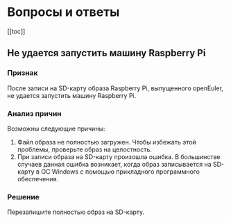 # Вопросы и ответы

\[\[toc]]

## Не удается запустить машину Raspberry Pi

### Признак

После записи на SD-карту образа Raspberry Pi, выпущенного openEuler, не удается запустить машину Raspberry Pi.

### Анализ причин

Возможны следующие причины:

1. Файл образа не полностью загружен. Чтобы избежать этой проблемы, проверьте образ на целостность.
2. При записи образа на SD-карту произошла ошибка. В большинстве случаев данная ошибка возникает, когда образ записывается на SD-карту в ОС Windows с помощью прикладного программного обеспечения.

### Решение

Перезапишите полностью образ на SD-карту.